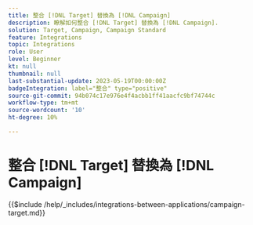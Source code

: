 ```yaml
---
title: 整合 [!DNL Target] 替換為 [!DNL Campaign]
description: 瞭解如何整合 [!DNL Target] 替換為 [!DNL Campaign].
solution: Target, Campaign, Campaign Standard
feature: Integrations
topic: Integrations
role: User
level: Beginner
kt: null
thumbnail: null
last-substantial-update: 2023-05-19T00:00:00Z
badgeIntegration: label="整合" type="positive"
source-git-commit: 94b074c17e976e4f4acbb1ff41aacfc9bf74744c
workflow-type: tm+mt
source-wordcount: '10'
ht-degree: 10%

---
```



# 整合 [!DNL Target] 替換為 [!DNL Campaign]

{{$include /help/_includes/integrations-between-applications/campaign-target.md}}
